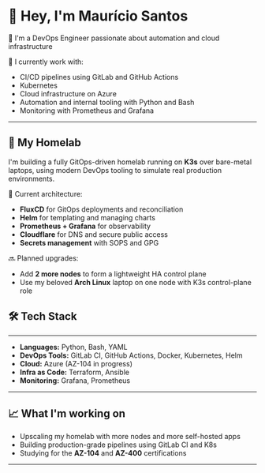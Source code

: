 # 👋 Hey, I'm Maurício Santos

🚀 I'm a DevOps Engineer passionate about automation and cloud infrastructure

🔧 I currently work with:
- CI/CD pipelines using GitLab and GitHub Actions
- Kubernetes
- Cloud infrastructure on Azure 
- Automation and internal tooling with Python and Bash
- Monitoring with Prometheus and Grafana

---

## 🧪 My Homelab

I'm building a fully GitOps-driven homelab running on **K3s** over bare-metal laptops, using modern DevOps tooling to simulate real production environments.

📌 Current architecture:
- **FluxCD** for GitOps deployments and reconciliation  
- **Helm** for templating and managing charts  
- **Prometheus + Grafana** for observability
- **Cloudflare** for DNS and secure public access  
- **Secrets management** with SOPS and GPG  

🔜 Planned upgrades:
- Add **2 more nodes** to form a lightweight HA control plane  
- Use my beloved **Arch Linux** laptop on one node with K3s control-plane role  
## 🛠️ Tech Stack

---

- **Languages:** Python, Bash, YAML  
- **DevOps Tools:** GitLab CI, GitHub Actions, Docker, Kubernetes, Helm  
- **Cloud:** Azure (AZ-104 in progress)  
- **Infra as Code:** Terraform, Ansible  
- **Monitoring:** Grafana, Prometheus  

---

## 📈 What I'm working on

- Upscaling my homelab with more nodes and more self-hosted apps  
- Building production-grade pipelines using GitLab CI and K8s  
- Studying for the **AZ-104** and **AZ-400** certifications  

---

